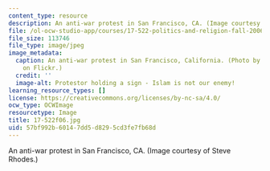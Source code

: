 ```yaml
---
content_type: resource
description: An anti-war protest in San Francisco, CA. (Image courtesy of Steve Rhodes.)
file: /ol-ocw-studio-app/courses/17-522-politics-and-religion-fall-2006/57bf992b60147dd5d8295cd3fe7fb68d_17-522f06.jpg
file_size: 113746
file_type: image/jpeg
image_metadata:
  caption: An anti-war protest in San Francisco, California. (Photo by [Steve Rhodes](http://www.flickr.com/photos/ari/)
    on Flickr.)
  credit: ''
  image-alt: Protestor holding a sign - Islam is not our enemy!
learning_resource_types: []
license: https://creativecommons.org/licenses/by-nc-sa/4.0/
ocw_type: OCWImage
resourcetype: Image
title: 17-522f06.jpg
uid: 57bf992b-6014-7dd5-d829-5cd3fe7fb68d
---
```

An anti-war protest in San Francisco, CA. (Image courtesy of Steve Rhodes.)